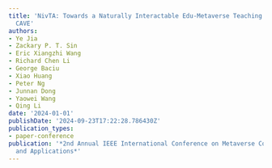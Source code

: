 ```yaml
---
title: 'NivTA: Towards a Naturally Interactable Edu-Metaverse Teaching Assistant for
  CAVE'
authors:
- Ye Jia
- Zackary P. T. Sin
- Eric Xiangzhi Wang
- Richard Chen Li
- George Baciu
- Xiao Huang
- Peter Ng
- Junnan Dong
- Yaowei Wang
- Qing Li
date: '2024-01-01'
publishDate: '2024-09-23T17:22:28.786430Z'
publication_types:
- paper-conference
publication: '*2nd Annual IEEE International Conference on Metaverse Computing, Networking,
  and Applications*'
---
```


